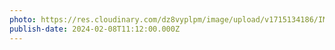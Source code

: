 ```yaml
---
photo: https://res.cloudinary.com/dz8vyplpm/image/upload/v1715134186/IMG_8776_v2nido.jpg
publish-date: 2024-02-08T11:12:00.000Z
---
```

